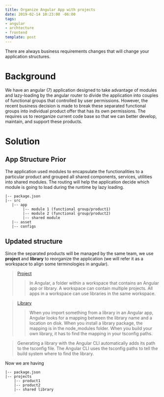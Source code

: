 ```yaml
---
title: Organize Angular App with projects
date: 2019-02-14 10:23:00 -06:00
tags:
- angular
- archtecture
- frontend
template: post
---
```


There are always business requirements changes that will change your application structures. 
<!--more-->

# Background

We have an angular (7) application designed to take advantage of modules and lazy-loading by the angular router to divide the application into couples of functional groups that controlled by user permissions. However, the recent business decision is made to break these separated functional groups into individual product offer that has its own permissions. The requires us to reorganize current code base so that we can better develop, maintain, and support these products.  

# Solution

## App Structure Prior 

The application used modules to encapsulate the functionalities to a particular product and grouped all shared components, services, utilities into shared modules. The routing will help the application decide which module is going to load during the runtime by lazy loading.

~~~
|-- package.json
|-- src
   |-- app
        |-- module 1 (functional group/product1)
        |-- module 2 (functional group/product2)
        |-- shared module
   |-- asset
   |-- configs
~~~

## Updated structure

Since the separated products will be managed by the same team, we use **project** and **library** to reorganize the application (we will refer it as a workspace to align some terminologies in angular).

> [Project](https://angular.io/guide/glossary#project)
> > In Angular, a folder within a workspace that contains an Angular app or library. A workspace can contain multiple projects. All apps in a workspace can use libraries in the same workspace.

> [Library](!https://angular.io/guide/libraries)
> > When you import something from a library in an Angular app, Angular looks for a mapping between the library name and a location on disk. When you install a library package, the mapping is in the node_modules folder. When you build your own library, it has to find the mapping in your tsconfig paths.

> Generating a library with the Angular CLI automatically adds its path to the tsconfig file. The Angular CLI uses the tsconfig paths to tell the build system where to find the library.

Now we are having

~~~
|-- package.json
|-- projects
    |-- product1
    |-- product2
    |-- shared library
~~~
